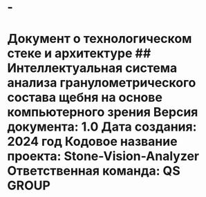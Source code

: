 # -
# Документ о технологическом стеке и архитектуре ## Интеллектуальная система анализа гранулометрического состава щебня на основе компьютерного зрения  **Версия документа**: 1.0   **Дата создания**: 2024 год   **Кодовое название проекта**: Stone-Vision-Analyzer   **Ответственная команда**: QS GROUP  
